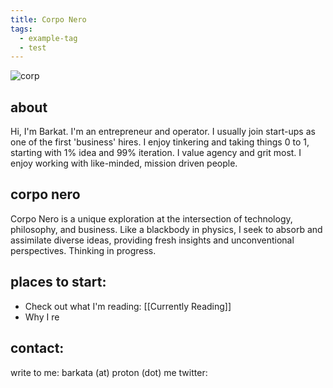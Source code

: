 ```yaml
---
title: Corpo Nero
tags:
  - example-tag
  - test
---
```

![corp](https://rare-gallery.com/thumbs/915924-painting-nature-of-fear-Nicola-Samori-artwork.jpg)
## about 

Hi, I'm Barkat. I'm an entrepreneur and operator. I usually join start-ups as one of the first 'business' hires. I enjoy tinkering and taking things 0 to 1, starting with 1% idea and 99% iteration. I value agency and grit most. I enjoy working with like-minded, mission driven people.
## corpo nero

Corpo Nero is a unique exploration at the intersection of technology, philosophy, and business. Like a blackbody in physics, I seek to absorb and assimilate diverse ideas, providing fresh insights and unconventional perspectives. Thinking in progress.
## places to start:

- Check out what I'm reading: [[Currently Reading]]
- Why I re


## contact:

write to me: barkata (at) proton (dot) me
twitter:
